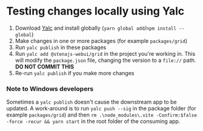 # Testing changes locally using Yalc

1. Download [Yalc](https://github.com/wclr/yalc) and install globally (`yarn global add`/`npm install --global`)
2. Make changes in one or more packages (for example `packages/grid`)
3. Run `yalc publish` in these packages
4. Run `yalc add @stenajs-webui/grid` in the project you're working in. This will modify the `package.json` file, changing the version to a `file://` path. **DO NOT COMMIT THIS**
5. Re-run `yalc publish` if you make more changes


### Note to Windows developers

Sometimes a `yalc publish` doesn't cause the downstream app to be updated. A work-around is to run `yalc push --sig` in the package folder (for example `packages/grid`) and then `rm .\node_modules\.vite -Confirm:$false -force -recur && yarn start` in the root folder of the consuming app.
